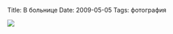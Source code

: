Title: В больнице
Date: 2009-05-05
Tags: фотография

<div class="text"><p><a href="http://www.flickr.com/photos/alexeypegov/3505261654/"><img src="http://farm4.static.flickr.com/3580/3505261654_8cb68b3d2b_o.jpg" /></a></p></div>